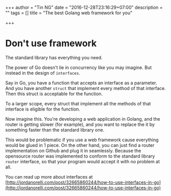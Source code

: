 +++
author = "Tin NG"
date = "2016-12-28T23:16:29+07:00"
description = ""
tags = []
title = "The best Golang web framework for you"

+++

# Don't use framework

The standard library has everything you need.

The power of Go doesn't lie in concurrency like you may imagine. But instead in the design of `interfaces`.

Say in Go, you have a function that accepts an interface as a parameter. And you have another `struct` that implement every method of that interface. Then this struct is acceptable for the function. 

To a larger scope, every struct that implement all the methods of that interface is eligible for the function.

Now imagine this. You're developing a web application in Golang, and the router is getting slower (for example), and you want to replace the it by something faster than the standard library one. 

This would be problematic if you use a web framework cause everything would be glued in 1 piece. On the other hand, you can just find a router implementation on Github and plug it in seamlessly. Because the opensource router was implemented to conform to the standard library `router` interface, so that your program would accept it with no problem at all.

You can read up more about interfaces at [http://jordanorelli.com/post/32665860244/how-to-use-interfaces-in-go](http://jordanorelli.com/post/32665860244/how-to-use-interfaces-in-go)
